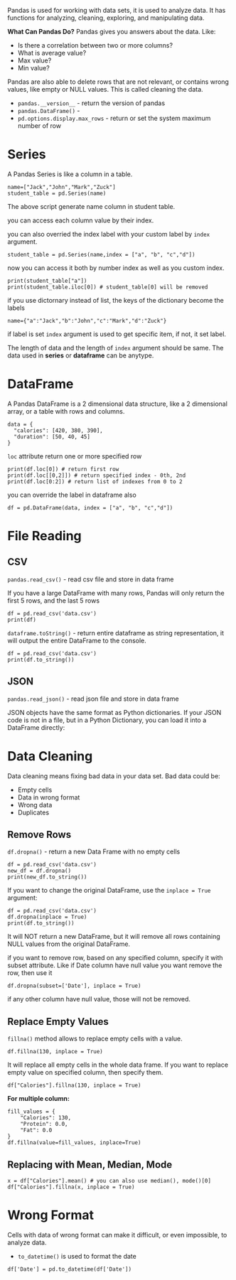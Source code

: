 Pandas is used for working with data sets, it is used to analyze data. It has functions for analyzing, cleaning, exploring, and manipulating data.

__What Can Pandas Do?__
Pandas gives you answers about the data. Like:
- Is there a correlation between two or more columns?
- What is average value?
- Max value?
- Min value?

Pandas are also able to delete rows that are not relevant, or contains wrong values, like empty or NULL values. This is called cleaning the data.

- `pandas.__version__` - return the version of pandas 
- `pandas.DataFrame()` - 
- `pd.options.display.max_rows` - return or set the system maximum number of row

# Series
A Pandas Series is like a column in a table. 
```
name=["Jack","John","Mark","Zuck"]
student_table = pd.Series(name)
```
The above script generate name column in student table.

you can access each column value by their index.

you can also overried the index label with your custom label by `index` argument.
```
student_table = pd.Series(name,index = ["a", "b", "c","d"])
```
now you can access it both by number index as well as you custom index.
```
print(student_table["a"])
print(student_table.iloc[0]) # student_table[0] will be removed
```

if you use dictornary instead of list, the keys of the dictionary become the labels
```
name={"a":"Jack","b":"John","c":"Mark","d":"Zuck"}
```
if label is set `index` argument is used to get specific item, if not, it set label.

The length of data and the length of `index` argument should be same. The data used in __series__ or __dataframe__ can be anytype.

# DataFrame
A Pandas DataFrame is a 2 dimensional data structure, like a 2 dimensional array, or a table with rows and columns.
```
data = {
  "calories": [420, 380, 390],
  "duration": [50, 40, 45]
}
```

`loc` attribute return one or more specified row
```
print(df.loc[0]) # return first row
print(df.loc[[0,2]]) # return specified index - 0th, 2nd
print(df.loc[0:2]) # return list of indexes from 0 to 2
```

you can override the label in dataframe also
```
df = pd.DataFrame(data, index = ["a", "b", "c","d"])
```

# File Reading
## CSV
`pandas.read_csv()` - read csv file and store in data frame

If you have a large DataFrame with many rows, Pandas will only return the first 5 rows, and the last 5 rows
```
df = pd.read_csv('data.csv')
print(df)
```
`dataframe.toString()` - return entire dataframe as string representation, it will output the entire DataFrame to the console.
```
df = pd.read_csv('data.csv')
print(df.to_string())
```

## JSON
`pandas.read_json()` - read json file and store in data frame

JSON objects have the same format as Python dictionaries. If your JSON code is not in a file, but in a Python Dictionary, you can load it into a DataFrame directly:

# Data Cleaning
Data cleaning means fixing bad data in your data set. Bad data could be:
- Empty cells
- Data in wrong format
- Wrong data
- Duplicates

## Remove Rows
`df.dropna()` - return a new Data Frame with no empty cells
```
df = pd.read_csv('data.csv')
new_df = df.dropna()
print(new_df.to_string())
```
If you want to change the original DataFrame, use the `inplace = True` argument:
```
df = pd.read_csv('data.csv')
df.dropna(inplace = True)
print(df.to_string())
```
It will NOT return a new DataFrame, but it will remove all rows containing NULL values from the original DataFrame.

if you want to remove row, based on any specified column, specify it with subset attribute. Like if Date column have null value you want remove the row, then use it
```
df.dropna(subset=['Date'], inplace = True)
```
if any other column have null value, those will not be removed.

## Replace Empty Values
`fillna()` method allows to replace empty cells with a value.
```
df.fillna(130, inplace = True)
```
It will replace all empty cells in the whole data frame. If you want to replace empty value on specified column, then specify them.
```
df["Calories"].fillna(130, inplace = True)
```
__For multiple column:__
```
fill_values = {
    "Calories": 130,
    "Protein": 0.0,
    "Fat": 0.0
}
df.fillna(value=fill_values, inplace=True)
```

## Replacing with Mean, Median, Mode
```
x = df["Calories"].mean() # you can also use median(), mode()[0]
df["Calories"].fillna(x, inplace = True)
```

# Wrong Format
Cells with data of wrong format can make it difficult, or even impossible, to analyze data.

- `to_datetime()` is used to format the date
```
df['Date'] = pd.to_datetime(df['Date'])
```